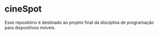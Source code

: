 # cineSpot
Esse repositório é destinado ao projeto final da disciplina de programação para dispositivos móveis.
